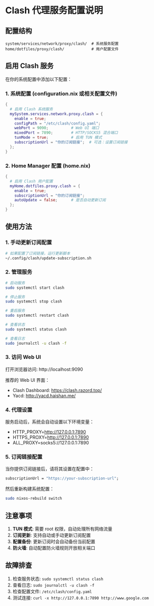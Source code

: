 # Clash 代理服务配置说明

## 配置结构

```
system/services/network/proxy/clash/  # 系统服务配置
home/dotfiles/proxy/clash/            # 用户配置文件
```

## 启用 Clash 服务

在你的系统配置中添加以下配置：

### 1. 系统配置 (configuration.nix 或相关配置文件)

```nix
{
  # 启用 Clash 系统服务
  mySystem.services.network.proxy.clash = {
    enable = true;
    configPath = "/etc/clash/config.yaml";
    webPort = 9090;          # Web UI 端口
    mixedPort = 7890;        # HTTP/SOCKS5 混合端口
    tunMode = true;          # 启用 TUN 模式
    subscriptionUrl = "你的订阅链接";  # 可选：设置订阅链接
  };
}
```

### 2. Home Manager 配置 (home.nix)

```nix
{
  # 启用 Clash 用户配置
  myHome.dotfiles.proxy.clash = {
    enable = true;
    subscriptionUrl = "你的订阅链接";
    autoUpdate = false;      # 是否自动更新订阅
  };
}
```

## 使用方法

### 1. 手动更新订阅配置

```bash
# 如果配置了订阅链接，运行更新脚本
~/.config/clash/update-subscription.sh
```

### 2. 管理服务

```bash
# 启动服务
sudo systemctl start clash

# 停止服务
sudo systemctl stop clash

# 重启服务
sudo systemctl restart clash

# 查看状态
sudo systemctl status clash

# 查看日志
sudo journalctl -u clash -f
```

### 3. 访问 Web UI

打开浏览器访问: http://localhost:9090

推荐的 Web UI 界面：
- Clash Dashboard: https://clash.razord.top/
- Yacd: http://yacd.haishan.me/

### 4. 代理设置

服务启动后，系统会自动设置以下环境变量：
- HTTP_PROXY=http://127.0.0.1:7890
- HTTPS_PROXY=http://127.0.0.1:7890
- ALL_PROXY=socks5://127.0.0.1:7890

### 5. 订阅链接配置

当你提供订阅链接后，请将其设置在配置中：

```nix
subscriptionUrl = "https://your-subscription-url";
```

然后重新构建系统配置：

```bash
sudo nixos-rebuild switch
```

## 注意事项

1. **TUN 模式**: 需要 root 权限，自动处理所有网络流量
2. **订阅更新**: 支持自动或手动更新订阅配置
3. **配置备份**: 更新订阅时会自动备份当前配置
4. **防火墙**: 自动配置防火墙规则开放相关端口

## 故障排查

1. 检查服务状态: `sudo systemctl status clash`
2. 查看日志: `sudo journalctl -u clash -f`
3. 检查配置文件: `/etc/clash/config.yaml`
4. 测试连接: `curl -x http://127.0.0.1:7890 http://www.google.com`
